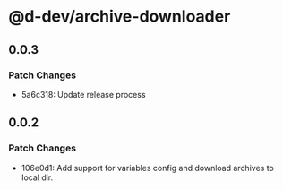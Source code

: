 # @d-dev/archive-downloader

## 0.0.3

### Patch Changes

- 5a6c318: Update release process

## 0.0.2

### Patch Changes

- 106e0d1: Add support for variables config and download archives to local dir.
